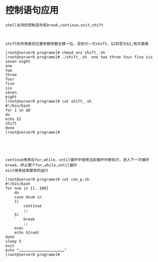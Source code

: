 # 控制语句应用
	shell支持的控制语句有break,continue,exit,shift



	shift的作用是将位置参数参数左移一位，没执行一次shift，$2将变为$1,依次类推
	
	[root@server0 programe]# chmod u+x shift_.sh 
	[root@server0 programe]# ./shift_.sh  one two three four five six seven eight 
	one
	two
	three
	four
	five
	six
	seven
	eight
	[root@server0 programe]# cat shift_.sh 
	#!/bin/bash
	for i in $@
	do
	echo $1
	shift
	done
	[root@server0 programe]# 





	continue用来在for,while，until循环中使用当前循环中断执行，进入下一次循环
	break，终止整个for,while,until循环
	exit用来结束脚本的运行

	[root@server0 programe]# cat con_p.sh 
	#!/bin/bash
	for num in {1..100}
	    do
	    case $num in
		1)
		    continue
		    ;;
		5)
		    break
		    ;;
	    esac
		echo ${num}
	done
	sleep 5
	exit
	echo "……………………………………………………"
	[root@server0 programe]# 
